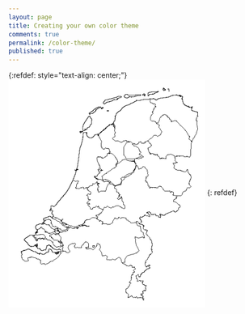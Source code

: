 ```yaml
---
layout: page
title: Creating your own color theme
comments: true
permalink: /color-theme/
published: true
---
```




{:refdef: style="text-align: center;"}
<img src="/_pages/snippets-and-tips/graphs/map-raster-1.png" alt="" align="center"/>
{: refdef}
